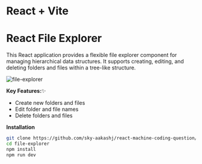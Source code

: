 # React + Vite

# React File Explorer

This React application provides a flexible file explorer component for managing hierarchical data structures. It supports creating, editing, and deleting folders and files within a tree-like structure.

![file-explorer](https://github.com/user-attachments/assets/2b877738-ae53-42d7-9a92-8a859ef34bc1)


**Key Features:**✨

- Create new folders and files
- Edit folder and file names
- Delete folders and files

**Installation**

```bash
git clone https://github.com/sky-aakashj/react-machine-coding-question/tree/main/file-explorer
cd file-explorer
npm install
npm run dev
```
